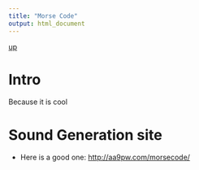 ```yaml
---
title: "Morse Code"
output: html_document
---
```

[up](https://mikewise2718.github.io/markdowndocs/)

# Intro
Because it is cool

# Sound Generation site
- Here is a good one: http://aa9pw.com/morsecode/


